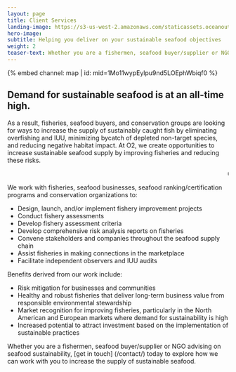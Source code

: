 ```yaml
---
layout: page 
title: Client Services
landing-image: https://s3-us-west-2.amazonaws.com/staticassets.oceanoutcomes.org/rollover+images/services-hover.jpg
hero-image:
subtitle: Helping you deliver on your sustainable seafood objectives
weight: 2
teaser-text: Whether you are a fishermen, seafood buyer/supplier or NGO advising on seafood sustainability, the environmental and business case for improving fisheries has never been stronger.
---
```


<div class="map-section">
  <div class="grid-container">
    {% embed channel: map | id: mid=1Mo11wypEylpu9nd5LOEphWbiqf0 %}
  </div>
</div>

## Demand for sustainable seafood is at an all-time high. 

As a result, fisheries, seafood buyers, and conservation groups are looking for ways to increase the supply of sustainably caught fish by eliminating overfishing and IUU, minimizing bycatch of depleted non-target species, and reducing negative habitat impact. At O2, we create opportunities to increase sustainable seafood supply by improving fisheries and reducing these risks.

<marquee behavior="scroll" direction="left">Our clients include: NAME</marquee>

We work with fisheries, seafood businesses, seafood ranking/certification programs and conservation organizations to:  

* Design, launch, and/or implement fishery improvement projects
* Conduct fishery assessments 
* Develop fishery assessment criteria
* Develop comprehensive risk analysis reports on fisheries
* Convene stakeholders and companies throughout the seafood supply chain 
* Assist fisheries in making connections in the marketplace
* Facilitate independent observers and IUU audits

Benefits derived from our work include:

* Risk mitigation for businesses and communities
* Healthy and robust fisheries that deliver long-term business value from responsible environmental stewardship
* Market recognition for improving fisheries, particularly in the North American and European markets where demand for sustainability is high
* Increased potential to attract investment based on the implementation of sustainable practices

Whether you are a fishermen, seafood buyer/supplier or NGO advising on seafood sustainability, [get in touch] (/contact/) today to explore how we can work with you to increase the supply of sustainable seafood.

